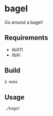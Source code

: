 # bagel

Go around a bagel!


## Requirements

- libX11
- libXi


## Build

~~~sh
$ make
~~~


## Usage

~~~sh
./bagel
~~~
